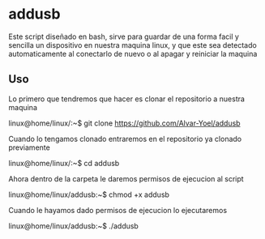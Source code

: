 # addusb
Este script diseñado en bash, sirve para guardar de una forma facil y sencilla un dispositivo en nuestra maquina linux, y que este sea detectado automaticamente al conectarlo de nuevo o al apagar y reiniciar la maquina

## Uso
Lo primero que tendremos que hacer es clonar el repositorio a nuestra maquina

linux@home/linux/:~$ git clone https://github.com/Alvar-Yoel/addusb

Cuando lo tengamos clonado entraremos en el repositorio ya clonado previamente

linux@home/linux/:~$ cd addusb

Ahora dentro de la carpeta le daremos permisos de ejecucion al script

linux@home/linux/addusb:~$ chmod +x addusb

Cuando le hayamos dado permisos de ejecucion lo ejecutaremos

linux@home/linux/addusb:~$ ./addusb

